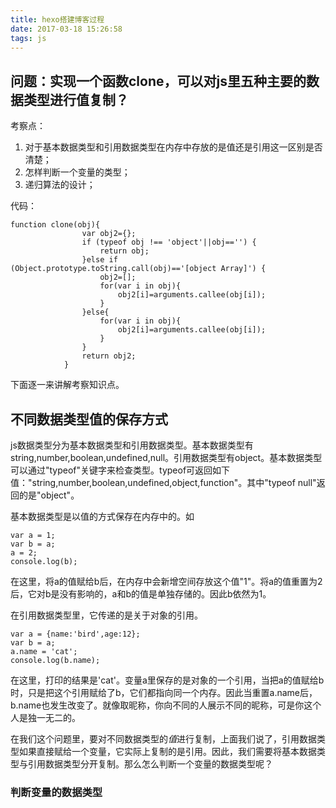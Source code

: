 ```yaml
---
title: hexo搭建博客过程
date: 2017-03-18 15:26:58
tags: js
---
```

## 问题：实现一个函数clone，可以对js里五种主要的数据类型进行值复制？    ##

考察点：
1. 对于基本数据类型和引用数据类型在内存中存放的是值还是引用这一区别是否清楚；
2. 怎样判断一个变量的类型；
3. 递归算法的设计；

代码：
```
function clone(obj){
                var obj2={};
                if (typeof obj !== 'object'||obj=='') {
                    return obj;
                }else if (Object.prototype.toString.call(obj)=='[object Array]') {
                    obj2=[];
                    for(var i in obj){
                        obj2[i]=arguments.callee(obj[i]);
                    }
                }else{
                    for(var i in obj){
                        obj2[i]=arguments.callee(obj[i]);
                    }
                }
                return obj2;
            }
```
下面逐一来讲解考察知识点。
## 不同数据类型值的保存方式   ##
js数据类型分为基本数据类型和引用数据类型。基本数据类型有string,number,boolean,undefined,null。引用数据类型有object。基本数据类型可以通过"typeof"关键字来检查类型。typeof可返回如下值："string,number,boolean,undefined,object,function"。其中"typeof null"返回的是"object"。

基本数据类型是以值的方式保存在内存中的。如
```
var a = 1;
var b = a;
a = 2;
console.log(b);
```
在这里，将a的值赋给b后，在内存中会新增空间存放这个值"1"。将a的值重置为2后，它对b是没有影响的，a和b的值是单独存储的。因此b依然为1。

在引用数据类型里，它传递的是关于对象的引用。
```
var a = {name:'bird',age:12};
var b = a;
a.name = 'cat';
console.log(b.name);
```
在这里，打印的结果是'cat'。变量a里保存的是对象的一个引用，当把a的值赋给b时，只是把这个引用赋给了b，它们都指向同一个内存。因此当重置a.name后，b.name也发生改变了。就像取昵称，你向不同的人展示不同的昵称，可是你这个人是独一无二的。

在我们这个问题里，要对不同数据类型的*值*进行复制，上面我们说了，引用数据类型如果直接赋给一个变量，它实际上复制的是引用。因此，我们需要将基本数据类型与引用数据类型分开复制。那么怎么判断一个变量的数据类型呢？
### 判断变量的数据类型  ###

